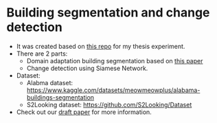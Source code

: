 # Building segmentation and change detection
- It was created based on [this repo](https://github.com/rishikksh20/ResUnet) for my thesis experiment. 
- There are 2 parts:
    - Domain adaptation building segmentation based on [this paper](https://arxiv.org/abs/1505.07818)
    - Change detection using Siamese Network.
- Dataset:
    - Alabma dataset: https://www.kaggle.com/datasets/meowmeowplus/alabama-buildings-segmentation
    - S2Looking dataset: https://github.com/S2Looking/Dataset
- Check out our [draft paper](paper/paper.pdf) for more information.